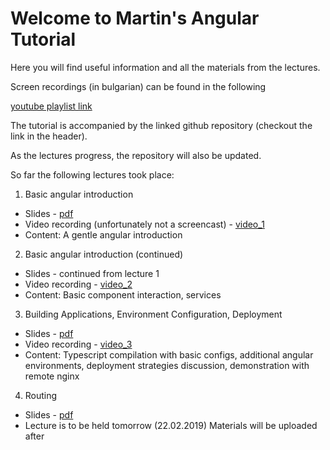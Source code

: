 # Welcome to Martin's Angular Tutorial

Here you will find useful information and all the materials from the lectures.

Screen recordings (in bulgarian) can be found in the following

[youtube playlist link](https://www.youtube.com/watch?v=PJpzRJOzJ-w&list=PLqavB222LKn4zqH5fIH6mwkpOyxB75FXh)

The tutorial is accompanied by the linked github repository (checkout the link in the header).

As the lectures progress, the repository will also be updated.

So far the following lectures took place:
1. Basic angular introduction
 * Slides - [pdf](slides/lecture1.pdf)
 * Video recording (unfortunately not a screencast) - [video_1](https://www.youtube.com/watch?v=2htMrPe4KFU&index=1&list=PLqavB222LKn4zqH5fIH6mwkpOyxB75FXh)
 * Content: A gentle angular introduction

2. Basic angular introduction (continued)
 * Slides - continued from lecture 1
 * Video recording - [video_2](https://www.youtube.com/watch?v=PJpzRJOzJ-w&list=PLqavB222LKn4zqH5fIH6mwkpOyxB75FXh&index=2)
 * Content: Basic component interaction, services

3. Building Applications, Environment Configuration, Deployment
 * Slides - [pdf](slides/lecture2.pdf)
 * Video recording - [video_3](https://www.youtube.com/watch?v=yApcdxWlcNg&list=PLqavB222LKn4zqH5fIH6mwkpOyxB75FXh&index=3)
 * Content: Typescript compilation with basic configs, additional angular environments, deployment strategies discussion, demonstration with remote nginx

4. Routing
 * Slides - [pdf](slides/lecture3.pdf)
 * Lecture is to be held tomorrow (22.02.2019) Materials will be uploaded after